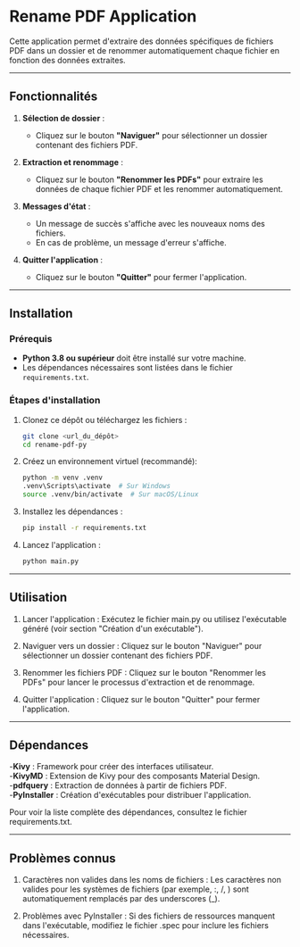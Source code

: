 # Rename PDF Application

Cette application permet d'extraire des données spécifiques de fichiers PDF dans un dossier et de renommer automatiquement chaque fichier en fonction des données extraites.

---

## Fonctionnalités

1. **Sélection de dossier** :
   - Cliquez sur le bouton **"Naviguer"** pour sélectionner un dossier contenant des fichiers PDF.

2. **Extraction et renommage** :
   - Cliquez sur le bouton **"Renommer les PDFs"** pour extraire les données de chaque fichier PDF et les renommer automatiquement.

3. **Messages d'état** :
   - Un message de succès s'affiche avec les nouveaux noms des fichiers.
   - En cas de problème, un message d'erreur s'affiche.

4. **Quitter l'application** :
   - Cliquez sur le bouton **"Quitter"** pour fermer l'application.

---

## Installation

### Prérequis
- **Python 3.8 ou supérieur** doit être installé sur votre machine.
- Les dépendances nécessaires sont listées dans le fichier `requirements.txt`.

### Étapes d'installation
1. Clonez ce dépôt ou téléchargez les fichiers :
   ```bash
   git clone <url_du_dépôt>
   cd rename-pdf-py

2. Créez un environnement virtuel (recommandé): 
   ```bash
   python -m venv .venv
   .venv\Scripts\activate  # Sur Windows
   source .venv/bin/activate  # Sur macOS/Linux

3. Installez les dépendances :
   ```bash
   pip install -r requirements.txt

4. Lancez l'application :
   ```bash
   python main.py

---

## Utilisation

1. Lancer l'application :
   Exécutez le fichier main.py ou utilisez l'exécutable généré (voir section "Création d'un exécutable").

2. Naviguer vers un dossier :
   Cliquez sur le bouton "Naviguer" pour sélectionner un dossier contenant des fichiers PDF.

3. Renommer les fichiers PDF :
   Cliquez sur le bouton "Renommer les PDFs" pour lancer le processus d'extraction et de renommage.

4. Quitter l'application :
   Cliquez sur le bouton "Quitter" pour fermer l'application.

---

## Dépendances

-**Kivy** : Framework pour créer des interfaces utilisateur.  
-**KivyMD** : Extension de Kivy pour des composants Material Design.  
-**pdfquery** : Extraction de données à partir de fichiers PDF.  
-**PyInstaller** : Création d'exécutables pour distribuer l'application.  

Pour voir la liste complète des dépendances, consultez le fichier requirements.txt.

---

## Problèmes connus

1. Caractères non valides dans les noms de fichiers :
   Les caractères non valides pour les systèmes de fichiers (par exemple, :, /, \) sont automatiquement remplacés par des underscores (_).

2. Problèmes avec PyInstaller :
   Si des fichiers de ressources manquent dans l'exécutable, modifiez le fichier .spec pour inclure les fichiers nécessaires.